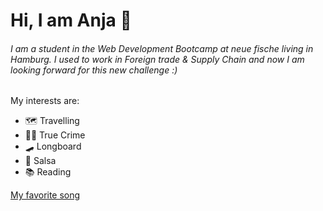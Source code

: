 # Hi, I am Anja :wave:

###### I am a student in the Web Development Bootcamp at neue fische living in Hamburg. I used to work in Foreign trade & Supply Chain and now I am looking forward for this new challenge :)

My interests are:
- 🗺️ Travelling
- 🕵️‍♀️ True Crime 
- :skateboard: Longboard
- :dancers: Salsa
- 📚 Reading

[My favorite song](https://www.youtube.com/watch?v=10EX-_h4pYc)


